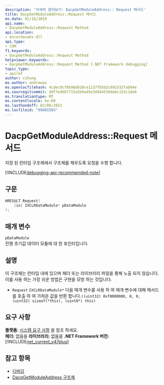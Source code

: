 ```yaml
---
description: '자세히 알아보기: DacpGetModuleAddress:: Request 메서드'
title: DacpGetModuleAddress::Request 메서드
ms.date: 01/16/2019
api.name:
- DacpGetModuleAddress::Request Method
api.location:
- mscordacwks.dll
api.type:
- COM
f1.keywords:
- DacpGetModuleAddress::Request Method
helpviewer.keywords:
- DacpGetModuleAddress::Request Method [.NET Framework debugging]
topic_type:
- apiref
author: cshung
ms.author: andrewau
ms.openlocfilehash: 4cdec9cf6b9bd818ce1137fb5b2c691532fab94e
ms.sourcegitcommit: ddf7edb67715a5b9a45e3dd44536dabc153c1de0
ms.translationtype: MT
ms.contentlocale: ko-KR
ms.lasthandoff: 02/06/2021
ms.locfileid: "99801503"
---
```

# <a name="dacpgetmoduleaddressrequest-method"></a>DacpGetModuleAddress::Request 메서드

지정 된 런타임 구조체에서 구조체를 채우도록 요청을 수행 합니다.

[!INCLUDE[debugging-api-recommended-note](../../../../includes/debugging-api-recommended-note.md)]

## <a name="syntax"></a>구문

```cpp
HRESULT Request(
    [in] IXCLRDataModule* pDataModule
);
```

## <a name="parameters"></a>매개 변수

`pDataModule`\
진행 초기값 데이터 모듈에 대 한 포인터입니다.

## <a name="remarks"></a>설명

이 구조체는 런타임 내에 있으며 헤더 또는 라이브러리 파일을 통해 노출 되지 않습니다. 이를 사용 하는 가장 쉬운 방법은 구현을 모방 하는 것입니다.

- `Request` `IXCLRDataModule*` 다음 매개 변수를 사용 하 여 매개 변수에 대해 메서드를 호출 하 여 가져온 값을 반환 합니다.`((uint32) 0xf0000000, 0, 0, (uint32) sizeof(*this), (uint8*) this)`

## <a name="requirements"></a>요구 사항

**플랫폼:** [시스템 요구 사항](../../get-started/system-requirements.md) 을 참조 하세요.\
**헤더:** 없음을
**라이브러리:** 없음을
**.NET Framework 버전:**[!INCLUDE[net_current_v47plus](../../../../includes/net-current-v47plus.md)]

## <a name="see-also"></a>참고 항목

- [디버깅](index.md)
- [DacpGetModuleAddress 구조체](dacpgetmoduleaddress-structure.md)
